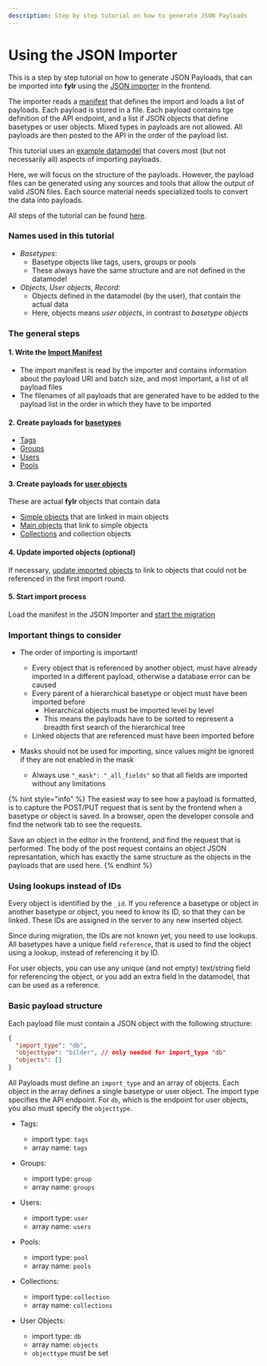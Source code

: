 ```yaml
---
description: Step by step tutorial on how to generate JSON Payloads
---
```



# Using the JSON Importer

This is a step by step tutorial on how to generate JSON Payloads, that can be imported into **fylr** using the [JSON importer](../README.md) in the frontend.

The importer reads a [manifest](steps#1-import-manifest) that defines the import and loads a list of payloads. Each payload is stored in a file. Each payload contains tge definition of the API endpoint, and a list if JSON objects that define basetypes or user objects. Mixed types in payloads are not allowed. All payloads are then posted to the API in the order of the payload list.

This tutorial uses an [example datamodel](datamodel#datamodel-to-download) that covers most (but not necessarily all) aspects of importing payloads.

Here, we will focus on the structure of the payloads. However, the payload files can be generated using any sources and tools that allow the output of valid JSON files. Each source material needs specialized tools to convert the data into payloads.

All steps of the tutorial can be found [here](steps/README.md).

### Names used in this tutorial

* *Basetypes*:
    * Basetype objects like tags, users, groups or pools
    * These always have the same structure and are not defined in the datamodel
* *Objects*, *User objects*, *Record*:
    * Objects defined in the datamodel (by the user), that contain the actual data
    * Here, objects means *user objects*, in contrast to *basetype objects*

### The general steps

#### 1. Write the [Import Manifest](steps#1-import-manifest)

* The import manifest is read by the importer and contains information about the payload URI and batch size, and most important, a list of all payload files
* The filenames of all payloads that are generated have to be added to the payload list in the order in which they have to be imported

#### 2. Create payloads for [basetypes](steps#2-payloads-for-basetypes)

* [Tags](steps#tags)
* [Groups](steps#groups)
* [Users](steps#users)
* [Pools](steps#pools)

#### 3. Create payloads for [user objects](steps#3-payloads-for-user-objects)

These are actual **fylr** objects that contain data

* [Simple objects](steps#simple-linked-objects) that are linked in main objects
* [Main objects](steps#main-objects) that link to simple objects
* [Collections](steps#collections) and collection objects

#### 4. Update imported objects (optional)

If necessary, [update imported objects](steps#5-updating-of-imported-objects) to link to objects that could not be referenced in the first import round.

#### 5. Start import process

Load the manifest in the JSON Importer and [start the migration](steps#6-starting-the-migration)

### Important things to consider

* The order of importing is important!
    * Every object that is referenced by another object, must have already imported in a different payload, otherwise a database error can be caused
    * Every parent of a hierarchical basetype or object must have been imported before
        * Hierarchical objects must be imported level by level
        * This means the payloads have to be sorted to represent a breadth first search of the hierarchical tree
    * Linked objects that are referenced must have been imported before

* Masks should not be used for importing, since values might be ignored if they are not enabled in the mask
    * Always use `"_mask": "_all_fields"` so that all fields are imported without any limitations

{% hint style="info" %}
The easiest way to see how a payload is formatted, is to capture the POST/PUT request that is sent by the frontend when a basetype or object is saved. In a browser, open the developer console and find the network tab to see the requests.

Save an object in the editor in the frontend, and find the request that is performed. The body of the post request contains an object JSON represantation, which has exactly the same structure as the objects in the payloads that are used here.
{% endhint %}

### Using lookups instead of IDs

Every object is identified by the `_id`. If you reference a basetype or object in another basetype or object, you need to know its ID, so that they can be linked. These IDs are assigned in the server to any new inserted object.

Since during migration, the IDs are not known yet, you need to use lookups. All basetypes have a unique field `reference`, that is used to find the object using a lookup, instead of referencing it by ID.

For user objects, you can use any unique (and not empty) text/string field for referencing the object, or you add an extra field in the datamodel, that can be used as a reference.


### Basic payload structure

Each payload file must contain a JSON object with the following structure:

```json
{
  "import_type": "db",
  "objecttype": "bilder", // only needed for import_type "db"
  "objects": []
}
```

All Payloads must define an `import_type` and an array of objects. Each object in the array defines a single basetype or user object. The import type specifies the API endpoint. For `db`, which is the endpoint for user objects, you also must specify the `objecttype`.

* Tags:
    * import type: `tags`
    * array name: `tags`

* Groups:
    * import type: `group`
    * array name: `groups`

* Users:
    * import type: `user`
    * array name: `users`

* Pools:
    * import type: `pool`
    * array name: `pools`

* Collections:
    * import type: `collection`
    * array name: `collections`

* User Objects:
    * import type: `db`
    * array name: `objects`
    * `objecttype` must be set

